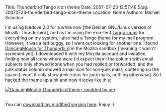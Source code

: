 Title: Thunderbird Tango icon theme
Date: 2007-07-23 12:57:48
Slug: 20070723-thunderbird-tango-icon-theme
Location: Home
Authors: Michiel Scholten

<p>I'm using Icedove 2.0 for a while now [the Debian GNU/Linux version of Mozilla Thunderbird], and as I'm using the excellent <a href="http://tango.freedesktop.org/Tango_Desktop_Project">Tango icons</a> for everything on my system, I also had a Tango theme for my mail program. However, it was a tad buggy, so I went out looking for another one. I found <a href="https://addons.mozilla.org/en-US/thunderbird/addon/4920">DancingMouse for Thunderbird</a> in the Mozilla sandbox [meaning it wasn't screened yet]. I downloaded it with my Mozilla account and installed, finding now all icons where were I'd expect them; the column with email subjects only showed icons when you had replied or forwarded, and the junk status column showed a mail icon for non-junk mails, cluttering up the space [I want it only show junk-icons for junk mails, nothing otherwise]. So I hacked the theme up a bit and now it looks like this:</p>

<div class="content-image"><div><a href="http://aquariusoft.org/gallery/v/screenies/linux/20070723_galadriel_icedove_dancingmouse_aquatixmod_censored.png.html"><img src="http://aquariusoft.org/~mbscholt/images/content/dancingmouse_tb_theme.png" alt="DancingMouse Thunderbird theme, modded by me" title="DancingMouse Thunderbird theme, modded by me" /></a></div></div>
<br style="clear: both;" />

<p>You can <a href="http://aquariusoft.org/files/dancingmouse-1.0-tb_aquatixmod.jar">download my modified version here</a>. Enjoy :)</p>